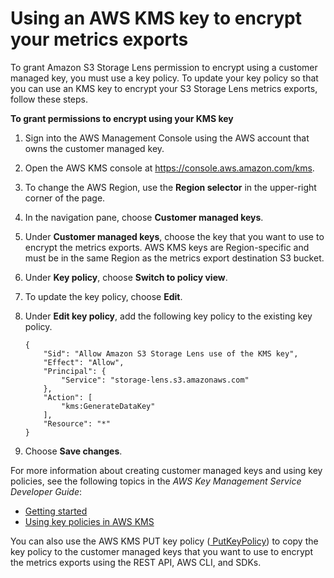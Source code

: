 # Using an AWS KMS key to encrypt your metrics exports<a name="storage_lens_encrypt_permissions"></a>

To grant Amazon S3 Storage Lens permission to encrypt using a customer managed key, you must use a key policy\. To update your key policy so that you can use an KMS key to encrypt your S3 Storage Lens metrics exports, follow these steps\. 

**To grant permissions to encrypt using your KMS key**

1. Sign into the AWS Management Console using the AWS account that owns the customer managed key\.

1. Open the AWS KMS console at [https://console\.aws\.amazon\.com/kms](https://console.aws.amazon.com/kms)\.

1. To change the AWS Region, use the **Region selector** in the upper\-right corner of the page\.

1. In the navigation pane, choose **Customer managed keys**\.

1. Under **Customer managed keys**, choose the key that you want to use to encrypt the metrics exports\. AWS KMS keys are Region\-specific and must be in the same Region as the metrics export destination S3 bucket\.

1. Under **Key policy**, choose **Switch to policy view**\.

1. To update the key policy, choose **Edit**\.

1. Under **Edit key policy**, add the following key policy to the existing key policy\.

   ```
   {
       "Sid": "Allow Amazon S3 Storage Lens use of the KMS key",
       "Effect": "Allow",
       "Principal": {
           "Service": "storage-lens.s3.amazonaws.com"
       },
       "Action": [
           "kms:GenerateDataKey"
       ],
       "Resource": "*"
   }
   ```

1. Choose **Save changes**\.

For more information about creating customer managed keys and using key policies, see the following topics in the *AWS Key Management Service Developer Guide*:
+ [Getting started](https://docs.aws.amazon.com/kms/latest/developerguide/getting-started.html)
+ [Using key policies in AWS KMS](https://docs.aws.amazon.com/kms/latest/developerguide/key-policies.html)

You can also use the AWS KMS PUT key policy \([ PutKeyPolicy](http://amazonaws.com/kms/latest/APIReference/API_PutKeyPolicy.html)\) to copy the key policy to the customer managed keys that you want to use to encrypt the metrics exports using the REST API, AWS CLI, and SDKs\.